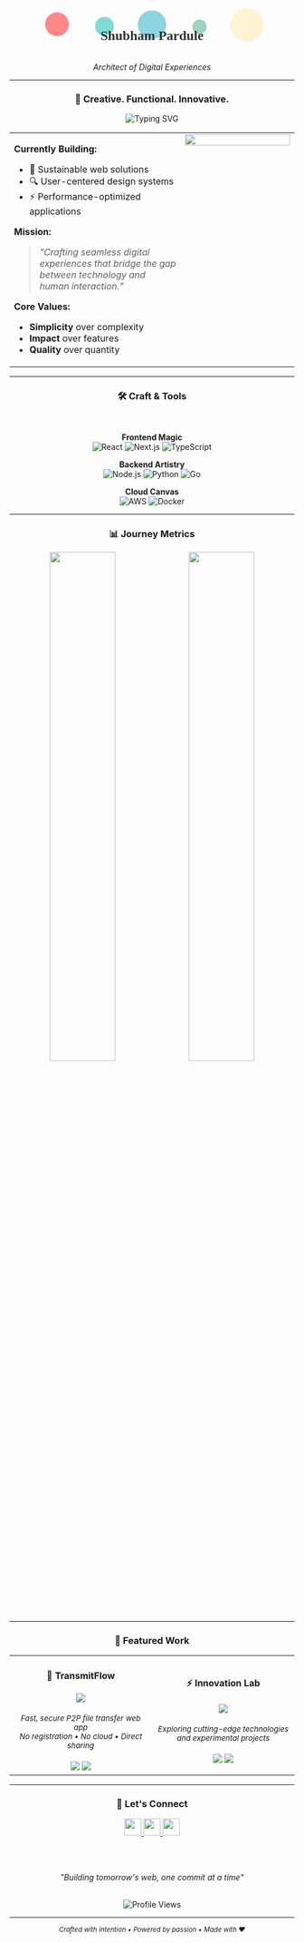 # 

<div align="center">

<!-- Minimalist Geometric Header with Animation -->
<svg width="600" height="120" viewBox="0 0 600 120" xmlns="http://www.w3.org/2000/svg">
  <defs>
    <linearGradient id="sunset" x1="0%" y1="0%" x2="100%" y2="100%">
      <stop offset="0%" style="stop-color:#FF6B6B"/>
      <stop offset="50%" style="stop-color:#4ECDC4"/>
      <stop offset="100%" style="stop-color:#45B7D1"/>
    </linearGradient>
  </defs>
  <circle cx="100" cy="60" r="25" fill="#FF6B6B" opacity="0.8">
    <animateTransform attributeName="transform" type="translate" values="0,-3; 0,3; 0,-3" dur="3s" repeatCount="indefinite"/>
  </circle>
  <circle cx="200" cy="60" r="20" fill="#4ECDC4" opacity="0.7">
    <animateTransform attributeName="transform" type="translate" values="0,2; 0,-2; 0,2" dur="2.5s" repeatCount="indefinite"/>
  </circle>
  <circle cx="300" cy="60" r="30" fill="#45B7D1" opacity="0.6">
    <animateTransform attributeName="transform" type="translate" values="0,-2; 0,4; 0,-2" dur="4s" repeatCount="indefinite"/>
  </circle>
  <circle cx="400" cy="60" r="15" fill="#96CEB4" opacity="0.9">
    <animateTransform attributeName="transform" type="translate" values="0,3; 0,-3; 0,3" dur="2s" repeatCount="indefinite"/>
  </circle>
  <circle cx="500" cy="60" r="35" fill="#FFEAA7" opacity="0.5">
    <animateTransform attributeName="transform" type="translate" values="0,-1; 0,2; 0,-1" dur="3.5s" repeatCount="indefinite"/>
  </circle>
  <text x="300" y="90" font-family="Georgia, serif" font-size="28" fill="#2D3436" text-anchor="middle" font-weight="bold">Shubham Pardule</text>
</svg>

<br>

*Architect of Digital Experiences*

</div>

---

<div align="center">

### 🎨 **Creative. Functional. Innovative.**

<img src="https://readme-typing-svg.herokuapp.com?font=Fira+Code&size=18&duration=3000&pause=1000&color=FF6B6B&center=true&vCenter=true&multiline=false&width=400&height=50&lines=Building+the+future%2C+one+line+at+a+time;Passionate+about+clean+code+%26+design;Always+learning%2C+always+growing" alt="Typing SVG" />

</div>

<table width="100%" border="0">
<tr>
<td width="60%" valign="top">

**Currently Building:**
- 🌱 Sustainable web solutions
- 🔍 User-centered design systems  
- ⚡ Performance-optimized applications

**Mission:**
> *"Crafting seamless digital experiences that bridge the gap between technology and human interaction."*

**Core Values:**
- **Simplicity** over complexity
- **Impact** over features  
- **Quality** over quantity

</td>
<td width="40%" align="center" valign="top">

<img src="https://github-readme-stats.vercel.app/api/top-langs/?username=10neWOlF&layout=compact&theme=minimal&hide_border=true&title_color=2D3436&text_color=636E72&icon_color=FF6B6B" width="100%"/>

</td>
</tr>
</table>

---

<div align="center">

### 🛠️ **Craft & Tools**

<br>

**Frontend Magic**  
![React](https://img.shields.io/badge/-React-61DAFB?style=flat&logo=react&logoColor=black)
![Next.js](https://img.shields.io/badge/-Next.js-000000?style=flat&logo=next.js&logoColor=white)
![TypeScript](https://img.shields.io/badge/-TypeScript-3178C6?style=flat&logo=typescript&logoColor=white)

**Backend Artistry**  
![Node.js](https://img.shields.io/badge/-Node.js-339933?style=flat&logo=node.js&logoColor=white)
![Python](https://img.shields.io/badge/-Python-3776AB?style=flat&logo=python&logoColor=white)
![Go](https://img.shields.io/badge/-Go-00ADD8?style=flat&logo=go&logoColor=white)

**Cloud Canvas**  
![AWS](https://img.shields.io/badge/-AWS-232F3E?style=flat&logo=amazon-aws&logoColor=white)
![Docker](https://img.shields.io/badge/-Docker-2496ED?style=flat&logo=docker&logoColor=white)

</div>

---

<div align="center">

### 📊 **Journey Metrics**

<img src="https://github-readme-stats.vercel.app/api?username=10neWOlF&show_icons=true&theme=minimal&hide_border=true&title_color=2D3436&text_color=636E72&icon_color=FF6B6B&include_all_commits=true&count_private=true" width="48%"/> <img src="https://github-readme-streak-stats.herokuapp.com/?user=10neWOlF&theme=minimal&hide_border=true&stroke=2D3436&ring=FF6B6B&fire=4ECDC4&currStreakLabel=636E72" width="48%"/>

</div>

---

<div align="center">

### 🌟 **Featured Work**

<table>
<tr>
<td align="center" width="50%">
<h4>🚀 TransmitFlow</h4>
<a href="https://github.com/10neWOlF/transmitflow">
<img src="https://img.shields.io/badge/Explore-2D3436?style=for-the-badge&logo=github&logoColor=white"/>
</a>
<br><br>
<sub><i>Fast, secure P2P file transfer web app<br>No registration • No cloud • Direct sharing</i></sub>
<br><br>
<img src="https://img.shields.io/badge/React-FF6B6B?style=flat-square&logoColor=white"/>
<img src="https://img.shields.io/badge/WebRTC-4ECDC4?style=flat-square&logoColor=white"/>
</td>
<td align="center" width="50%">
<h4>⚡ Innovation Lab</h4>
<a href="https://github.com/10neWOlF">
<img src="https://img.shields.io/badge/Discover-2D3436?style=for-the-badge&logo=github&logoColor=white"/>
</a>
<br><br>
<sub><i>Exploring cutting-edge technologies<br>and experimental projects</i></sub>
<br><br>
<img src="https://img.shields.io/badge/Python-45B7D1?style=flat-square&logoColor=white"/>
<img src="https://img.shields.io/badge/AI/ML-96CEB4?style=flat-square&logoColor=white"/>
</td>
</tr>
</table>

</div>

---

<div align="center">

### 🤝 **Let's Connect**

<a href="https://github.com/10neWOlF">
<img src="https://img.shields.io/badge/GitHub-2D3436?style=flat&logo=github&logoColor=white&labelColor=2D3436" height="30"/>
</a>
<a href="https://www.linkedin.com/in/shubhampardule/">
<img src="https://img.shields.io/badge/LinkedIn-0077B5?style=flat&logo=linkedin&logoColor=white&labelColor=0077B5" height="30"/>
</a>
<a href="https://x.com/ShubhamPardule">
<img src="https://img.shields.io/badge/X-000000?style=flat&logo=x&logoColor=white&labelColor=000000" height="30"/>
</a>

<br><br>

*"Building tomorrow's web, one commit at a time"*

<br>

<img src="https://komarev.com/ghpvc/?username=10neWOlF&style=flat&color=FF6B6B&label=Profile+Views" alt="Profile Views"/>

</div>

---

<div align="center">
<sub><i>Crafted with intention • Powered by passion • Made with ❤️</i></sub>
</div>
